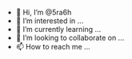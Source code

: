 - 👋 Hi, I’m @5ra6h
- 👀 I’m interested in ...
- 🌱 I’m currently learning ...
- 💞️ I’m looking to collaborate on ...
- 📫 How to reach me ...

<!---
5ra6h/5ra6h is a ✨ special ✨ repository because its `README.md` (this file) appears on your GitHub profile.
You can click the Preview link to take a look at your changes.
--->
